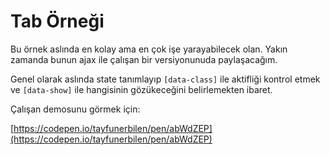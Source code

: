 # Tab Örneği

Bu örnek aslında en kolay ama en çok işe yarayabilecek olan. Yakın zamanda bunun ajax ile çalışan bir versiyonunuda paylaşacağım.

Genel olarak aslında state tanımlayıp `[data-class]` ile aktifliği kontrol etmek ve `[data-show]` ile hangisinin gözükeceğini belirlemekten ibaret.

Çalışan demosunu görmek için:

[https://codepen.io/tayfunerbilen/pen/abWdZEP](https://codepen.io/tayfunerbilen/pen/abWdZEP)